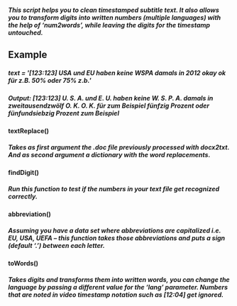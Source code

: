 
##### This script helps you to clean timestamped subtitle text. It also allows you to transform digits into written numbers (multiple languages) with the help of ‘num2words’, while leaving the digits for the timestamp untouched. 


## Example 
##### text = '[123:123] USA und EU haben keine WSPA damals in 2012 okay ok für z.B. 50% oder 75% z.b.'

##### Output: [123:123] U. S. A. und E. U. haben keine W. S. P. A. damals in zweitausendzwölf O. K. O. K. für zum Beispiel fünfzig Prozent oder fünfundsiebzig Prozent zum Beispiel



#### textReplace()
##### Takes as first argument the .doc file previously processed with docx2txt. And as second argument a dictionary with the word replacements. 

#### findDigit() 
##### Run this function to test if the numbers in your text file get recognized correctly.

#### abbreviation()
##### Assuming you have a data set where abbreviations are capitalized i.e. EU, USA, UEFA – this function takes those abbreviations and puts a sign (default ‘.’) between each letter.

#### toWords() 
##### Takes digits and transforms them into written words, you can change the language by passing a different value for the ‘lang’ parameter. Numbers that are noted in video timestamp notation such as  [12:04] get ignored. 

